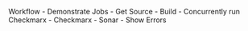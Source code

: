 Workflow - Demonstrate Jobs - Get Source - Build - Concurrently run Checkmarx - Checkmarx - Sonar - Show Errors
